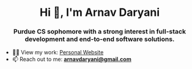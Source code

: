<h1 align="center">Hi 👋, I'm Arnav Daryani</h1>
<h3 align="center">Purdue CS sophomore with a strong interest in full-stack development and end-to-end software solutions.</h3>

- 👨‍💻 View my work: [Personal Website](https://arnavdaryani.github.io/Personal-Website/)
- 📫 Reach out to me: **arnavdaryani@gmail.com**

